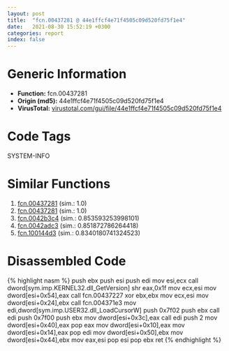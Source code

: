 ```yaml
---
layout: post
title:  "fcn.00437281 @ 44e1ffcf4e71f4505c09d520fd75f1e4"
date:   2021-08-30 15:52:19 +0300
categories: report
index: false
---
```


# Generic Information
- **Function:** fcn.00437281
- **Origin (md5):** 44e1ffcf4e71f4505c09d520fd75f1e4
- **VirusTotal:** [virustotal.com/gui/file/44e1ffcf4e71f4505c09d520fd75f1e4][virustotal_ref]

# Code Tags
<span class="tag" id="SYSTEM-INFO">SYSTEM-INFO</span>


# Similar Functions

1. [fcn.00437281][similar_1_ref] (sim.: 1.0)
2. [fcn.00437281][similar_2_ref] (sim.: 1.0)
3. [fcn.0042b3c4][similar_3_ref] (sim.: 0.853593253998101)
4. [fcn.0042adc3][similar_4_ref] (sim.: 0.851872786264418)
5. [fcn.100144d3][similar_5_ref] (sim.: 0.8340180741324523)


# Disassembled Code

{% highlight nasm %}
push ebx
push esi
push edi
mov esi,ecx
call dword[sym.imp.KERNEL32.dll_GetVersion]
shr eax,0x1f
mov ecx,esi
mov dword[esi+0x54],eax
call fcn.00437227
xor ebx,ebx
mov ecx,esi
mov dword[esi+0x24],ebx
call fcn.004371e3
mov edi,dword[sym.imp.USER32.dll_LoadCursorW]
push 0x7f02
push ebx
call edi
push 0x7f00
push ebx
mov dword[esi+0x3c],eax
call edi
push 2
mov dword[esi+0x40],eax
pop eax
mov dword[esi+0x10],eax
mov dword[esi+0x14],eax
pop edi
mov dword[esi+0x50],ebx
mov dword[esi+0x44],ebx
mov eax,esi
pop esi
pop ebx
ret 
{% endhighlight %}


[similar_1_ref]: /report/fcn.00437281@ff219f45286905b4a87327ca719363be
[similar_2_ref]: /report/fcn.00437281@8e21fa3f0489a6a256cf202e57f712bc
[similar_3_ref]: /report/fcn.0042b3c4@7b00dd8f2abf54a73bfb09681334ff78
[similar_4_ref]: /report/fcn.0042adc3@fac4f0be03ac37bd8be7ef737cdcee10
[similar_5_ref]: /report/fcn.100144d3@481b545f5c18f2fce1caac67ddc419e8
[virustotal_ref]: https://www.virustotal.com/gui/file/44e1ffcf4e71f4505c09d520fd75f1e4